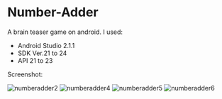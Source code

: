 # Number-Adder
A brain teaser game on android.
I used:

<ul>
  <li>Android Studio 2.1.1</li>
  <li>SDK Ver.21 to 24</li>
  <li>API 21 to 23</li>
</ul>
<p>Screenshot:</p>

![numberadder2](https://cloud.githubusercontent.com/assets/19563826/17463346/ae7c465e-5c91-11e6-836e-ea506fcb212a.PNG)
![numberadder4](https://cloud.githubusercontent.com/assets/19563826/17493117/f16b881c-5d7c-11e6-901a-61e6f8eda8fc.PNG)
![numberadder5](https://cloud.githubusercontent.com/assets/19563826/17493118/f16be8b6-5d7c-11e6-8818-620592dce548.PNG)
![numberadder6](https://cloud.githubusercontent.com/assets/19563826/17493119/f16c981a-5d7c-11e6-9986-f0ca95d1f79c.PNG)
